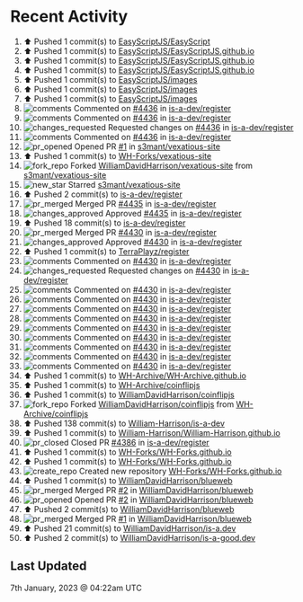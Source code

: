 # Recent Activity

<!--RECENT_ACTIVITY:start-->
1. ⬆️ Pushed 1 commit(s) to [EasyScriptJS/EasyScript](https://github.com/EasyScriptJS/EasyScript)<br>
2. ⬆️ Pushed 1 commit(s) to [EasyScriptJS/EasyScriptJS.github.io](https://github.com/EasyScriptJS/EasyScriptJS.github.io)<br>
3. ⬆️ Pushed 1 commit(s) to [EasyScriptJS/EasyScriptJS.github.io](https://github.com/EasyScriptJS/EasyScriptJS.github.io)<br>
4. ⬆️ Pushed 1 commit(s) to [EasyScriptJS/EasyScriptJS.github.io](https://github.com/EasyScriptJS/EasyScriptJS.github.io)<br>
5. ⬆️ Pushed 1 commit(s) to [EasyScriptJS/images](https://github.com/EasyScriptJS/images)<br>
6. ⬆️ Pushed 1 commit(s) to [EasyScriptJS/images](https://github.com/EasyScriptJS/images)<br>
7. ⬆️ Pushed 1 commit(s) to [EasyScriptJS/images](https://github.com/EasyScriptJS/images)<br>
8. ![comments](https://cdn.jsdelivr.net/gh/Readme-Workflows/Readme-Icons@main/icons/octicons/Comment.svg) Commented on [#4436](https://github.com/is-a-dev/register/pull/4436#discussion_r1063948766) in [is-a-dev/register](https://github.com/is-a-dev/register)<br>
9. ![comments](https://cdn.jsdelivr.net/gh/Readme-Workflows/Readme-Icons@main/icons/octicons/Comment.svg) Commented on [#4436](https://github.com/is-a-dev/register/pull/4436#discussion_r1063945146) in [is-a-dev/register](https://github.com/is-a-dev/register)<br>
10. ![changes_requested](https://cdn.jsdelivr.net/gh/Readme-Workflows/Readme-Icons@main/icons/octicons/RequestedChanges.svg) Requested changes on [#4436](https://github.com/is-a-dev/register/pull/4436#pullrequestreview-1239598069) in [is-a-dev/register](https://github.com/is-a-dev/register)<br>
11. ![comments](https://cdn.jsdelivr.net/gh/Readme-Workflows/Readme-Icons@main/icons/octicons/Comment.svg) Commented on [#4436](https://github.com/is-a-dev/register/pull/4436#discussion_r1063945117) in [is-a-dev/register](https://github.com/is-a-dev/register)<br>
12. ![pr_opened](https://cdn.jsdelivr.net/gh/Readme-Workflows/Readme-Icons@main/icons/octicons/PullRequestOpened.svg) Opened PR [#1](https://github.com/s3mant/vexatious-site/pull/1) in [s3mant/vexatious-site](https://github.com/s3mant/vexatious-site)<br>
13. ⬆️ Pushed 1 commit(s) to [WH-Forks/vexatious-site](https://github.com/WH-Forks/vexatious-site)<br>
14. ![fork_repo](https://cdn.jsdelivr.net/gh/Readme-Workflows/Readme-Icons@main/icons/octicons/ForkedRepository.svg) Forked [WilliamDavidHarrison/vexatious-site](https://github.com/WilliamDavidHarrison/vexatious-site) from [s3mant/vexatious-site](https://github.com/s3mant/vexatious-site)<br>
15. ![new_star](https://cdn.jsdelivr.net/gh/Readme-Workflows/Readme-Icons@main/icons/octicons/StarredRepositoryYellow.svg) Starred [s3mant/vexatious-site](https://github.com/s3mant/vexatious-site)<br>
16. ⬆️ Pushed 2 commit(s) to [is-a-dev/register](https://github.com/is-a-dev/register)<br>
17. ![pr_merged](https://cdn.jsdelivr.net/gh/Readme-Workflows/Readme-Icons@main/icons/octicons/PullRequestMerged.svg) Merged PR [#4435](https://github.com/is-a-dev/register/pull/4435) in [is-a-dev/register](https://github.com/is-a-dev/register)<br>
18. ![changes_approved](https://cdn.jsdelivr.net/gh/Readme-Workflows/Readme-Icons@main/icons/octicons/ApprovedChanges.svg) Approved [#4435](https://github.com/is-a-dev/register/pull/4435#pullrequestreview-1239584321) in [is-a-dev/register](https://github.com/is-a-dev/register)<br>
19. ⬆️ Pushed 18 commit(s) to [is-a-dev/register](https://github.com/is-a-dev/register)<br>
20. ![pr_merged](https://cdn.jsdelivr.net/gh/Readme-Workflows/Readme-Icons@main/icons/octicons/PullRequestMerged.svg) Merged PR [#4430](https://github.com/is-a-dev/register/pull/4430) in [is-a-dev/register](https://github.com/is-a-dev/register)<br>
21. ![changes_approved](https://cdn.jsdelivr.net/gh/Readme-Workflows/Readme-Icons@main/icons/octicons/ApprovedChanges.svg) Approved [#4430](https://github.com/is-a-dev/register/pull/4430#pullrequestreview-1239583595) in [is-a-dev/register](https://github.com/is-a-dev/register)<br>
22. ⬆️ Pushed 1 commit(s) to [TerraPlayz/register](https://github.com/TerraPlayz/register)<br>
23. ![comments](https://cdn.jsdelivr.net/gh/Readme-Workflows/Readme-Icons@main/icons/octicons/Comment.svg) Commented on [#4430](https://github.com/is-a-dev/register/pull/4430#issuecomment-1374335075) in [is-a-dev/register](https://github.com/is-a-dev/register)<br>
24. ![changes_requested](https://cdn.jsdelivr.net/gh/Readme-Workflows/Readme-Icons@main/icons/octicons/RequestedChanges.svg) Requested changes on [#4430](https://github.com/is-a-dev/register/pull/4430#pullrequestreview-1239583329) in [is-a-dev/register](https://github.com/is-a-dev/register)<br>
25. ![comments](https://cdn.jsdelivr.net/gh/Readme-Workflows/Readme-Icons@main/icons/octicons/Comment.svg) Commented on [#4430](https://github.com/is-a-dev/register/pull/4430#discussion_r1063931829) in [is-a-dev/register](https://github.com/is-a-dev/register)<br>
26. ![comments](https://cdn.jsdelivr.net/gh/Readme-Workflows/Readme-Icons@main/icons/octicons/Comment.svg) Commented on [#4430](https://github.com/is-a-dev/register/pull/4430#discussion_r1063931689) in [is-a-dev/register](https://github.com/is-a-dev/register)<br>
27. ![comments](https://cdn.jsdelivr.net/gh/Readme-Workflows/Readme-Icons@main/icons/octicons/Comment.svg) Commented on [#4430](https://github.com/is-a-dev/register/pull/4430#issuecomment-1374333736) in [is-a-dev/register](https://github.com/is-a-dev/register)<br>
28. ![comments](https://cdn.jsdelivr.net/gh/Readme-Workflows/Readme-Icons@main/icons/octicons/Comment.svg) Commented on [#4430](https://github.com/is-a-dev/register/pull/4430#discussion_r1063929821) in [is-a-dev/register](https://github.com/is-a-dev/register)<br>
29. ![comments](https://cdn.jsdelivr.net/gh/Readme-Workflows/Readme-Icons@main/icons/octicons/Comment.svg) Commented on [#4430](https://github.com/is-a-dev/register/pull/4430#discussion_r1063929872) in [is-a-dev/register](https://github.com/is-a-dev/register)<br>
30. ![comments](https://cdn.jsdelivr.net/gh/Readme-Workflows/Readme-Icons@main/icons/octicons/Comment.svg) Commented on [#4430](https://github.com/is-a-dev/register/pull/4430#discussion_r1063929949) in [is-a-dev/register](https://github.com/is-a-dev/register)<br>
31. ![comments](https://cdn.jsdelivr.net/gh/Readme-Workflows/Readme-Icons@main/icons/octicons/Comment.svg) Commented on [#4430](https://github.com/is-a-dev/register/pull/4430#discussion_r1063929932) in [is-a-dev/register](https://github.com/is-a-dev/register)<br>
32. ![comments](https://cdn.jsdelivr.net/gh/Readme-Workflows/Readme-Icons@main/icons/octicons/Comment.svg) Commented on [#4430](https://github.com/is-a-dev/register/pull/4430#discussion_r1063929802) in [is-a-dev/register](https://github.com/is-a-dev/register)<br>
33. ![comments](https://cdn.jsdelivr.net/gh/Readme-Workflows/Readme-Icons@main/icons/octicons/Comment.svg) Commented on [#4430](https://github.com/is-a-dev/register/pull/4430#discussion_r1063929845) in [is-a-dev/register](https://github.com/is-a-dev/register)<br>
34. ⬆️ Pushed 1 commit(s) to [WH-Archive/WH-Archive.github.io](https://github.com/WH-Archive/WH-Archive.github.io)<br>
35. ⬆️ Pushed 1 commit(s) to [WH-Archive/coinflipjs](https://github.com/WH-Archive/coinflipjs)<br>
36. ⬆️ Pushed 1 commit(s) to [WilliamDavidHarrison/coinflipjs](https://github.com/WilliamDavidHarrison/coinflipjs)<br>
37. ![fork_repo](https://cdn.jsdelivr.net/gh/Readme-Workflows/Readme-Icons@main/icons/octicons/ForkedRepository.svg) Forked [WilliamDavidHarrison/coinflipjs](https://github.com/WilliamDavidHarrison/coinflipjs) from [WH-Archive/coinflipjs](https://github.com/WH-Archive/coinflipjs)<br>
38. ⬆️ Pushed 138 commit(s) to [William-Harrison/is-a-dev](https://github.com/William-Harrison/is-a-dev)<br>
39. ⬆️ Pushed 1 commit(s) to [William-Harrison/William-Harrison.github.io](https://github.com/William-Harrison/William-Harrison.github.io)<br>
40. ![pr_closed](https://cdn.jsdelivr.net/gh/Readme-Workflows/Readme-Icons@main/icons/octicons/PullRequestClosed.svg) Closed PR [#4386](https://github.com/is-a-dev/register/pull/4386) in [is-a-dev/register](https://github.com/is-a-dev/register)<br>
41. ⬆️ Pushed 1 commit(s) to [WH-Forks/WH-Forks.github.io](https://github.com/WH-Forks/WH-Forks.github.io)<br>
42. ⬆️ Pushed 1 commit(s) to [WH-Forks/WH-Forks.github.io](https://github.com/WH-Forks/WH-Forks.github.io)<br>
43. ![create_repo](https://cdn.jsdelivr.net/gh/Readme-Workflows/Readme-Icons@main/icons/octicons/Repository.svg) Created new repository [WH-Forks/WH-Forks.github.io](https://github.com/WH-Forks/WH-Forks.github.io)<br>
44. ⬆️ Pushed 1 commit(s) to [WilliamDavidHarrison/blueweb](https://github.com/WilliamDavidHarrison/blueweb)<br>
45. ![pr_merged](https://cdn.jsdelivr.net/gh/Readme-Workflows/Readme-Icons@main/icons/octicons/PullRequestMerged.svg) Merged PR [#2](https://github.com/WilliamDavidHarrison/blueweb/pull/2) in [WilliamDavidHarrison/blueweb](https://github.com/WilliamDavidHarrison/blueweb)<br>
46. ![pr_opened](https://cdn.jsdelivr.net/gh/Readme-Workflows/Readme-Icons@main/icons/octicons/PullRequestOpened.svg) Opened PR [#2](https://github.com/WilliamDavidHarrison/blueweb/pull/2) in [WilliamDavidHarrison/blueweb](https://github.com/WilliamDavidHarrison/blueweb)<br>
47. ⬆️ Pushed 2 commit(s) to [WilliamDavidHarrison/blueweb](https://github.com/WilliamDavidHarrison/blueweb)<br>
48. ![pr_merged](https://cdn.jsdelivr.net/gh/Readme-Workflows/Readme-Icons@main/icons/octicons/PullRequestMerged.svg) Merged PR [#1](https://github.com/WilliamDavidHarrison/blueweb/pull/1) in [WilliamDavidHarrison/blueweb](https://github.com/WilliamDavidHarrison/blueweb)<br>
49. ⬆️ Pushed 21 commit(s) to [WilliamDavidHarrison/is-a.dev](https://github.com/WilliamDavidHarrison/is-a.dev)<br>
50. ⬆️ Pushed 2 commit(s) to [WilliamDavidHarrison/is-a-good.dev](https://github.com/WilliamDavidHarrison/is-a-good.dev)<br>
<!--RECENT_ACTIVITY:end-->

## Last Updated
<!--RECENT_ACTIVITY:last_update-->
7th January, 2023 @ 04:22am UTC
<!--RECENT_ACTIVITY:last_update_end-->
